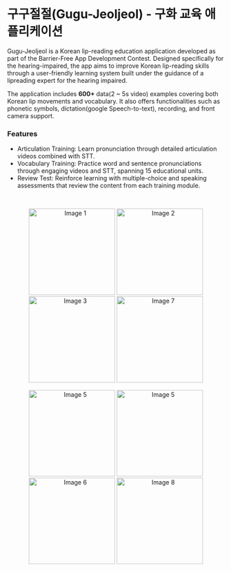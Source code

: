 # 구구절절(Gugu-Jeoljeol) - 구화 교육 애플리케이션

Gugu-Jeoljeol is a Korean lip-reading education application developed as part of the Barrier-Free App Development Contest. Designed specifically for the hearing-impaired, the app aims to improve Korean lip-reading skills through a user-friendly learning system built under the guidance of a lipreading expert for the hearing impaired.

The application includes **600+** data(2 ~ 5s video) examples covering both Korean lip movements and vocabulary. 
It also offers functionalities such as phonetic symbols, dictation(google Speech-to-text), recording, and front camera support.

### Features
- Articulation Training: Learn pronunciation through detailed articulation videos combined with STT.
- Vocabulary Training: Practice word and sentence pronunciations through engaging videos and STT, spanning 15 educational units.
- Review Test: Reinforce learning with multiple-choice and speaking assessments that review the content from each training module.

<br/>
<p align="center">
  <img src="https://github.com/user-attachments/assets/deec2b18-c29b-4255-86e9-608b553301e2" alt="Image 1" width="200" />
  <img src="https://github.com/user-attachments/assets/9e5f5055-1a22-43b4-8b21-f37a84c40d22" alt="Image 2" width="200" />
  <img src="https://github.com/user-attachments/assets/f9c8144c-baf4-4a66-883a-ee42a99217a6" alt="Image 3" width="200" />
    <img src="https://github.com/user-attachments/assets/7c1d0c5d-47d0-4f82-98b2-4784ce1c6321" alt="Image 7" width="200" />

</p>

<p align="center">
  <img src = "https://github.com/user-attachments/assets/ee58321f-5e8a-4d9d-b742-1acbfb2aad1e" alt="Image 5" width="200" />
  <img src="https://github.com/user-attachments/assets/f4d33595-f81d-4749-92be-42b0a22651a9" alt="Image 5" width="200" />
  <img src="https://github.com/user-attachments/assets/80745f90-372b-44c6-8498-1e3470034f75" alt="Image 6" width="200" />
    <img src="https://github.com/user-attachments/assets/ad4ce5bb-8ac3-45af-8590-5c695020610c" alt="Image 8" width="200" />

</p>
